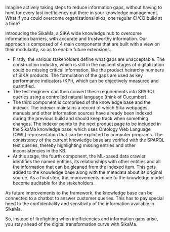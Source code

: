 Imagine actively taking steps to reduce information gaps, without having to hunt for every last inefficiency out there in your knowledge management.
What if you could overcome organizational silos, one regular CI/CD build at a time? 

Introducing the SikaMa, a SIKA wide knowledge hub to overcome information barriers, with accurate and trustworthy information. Our approach is composed of 4 main components that are built with a view on their modularity, so as to enable future extensions. 
  - Firstly, the various stakeholders define what gaps are unacceptable. The construction industry, which is still in the nascent stages of digitalization could be missing critical information, like the product heirarchy numbers of SIKA products. The formulation of the gaps are used as key performance indicators (KPI), which can be objectively measured and quantified.
  - The test engineer can then convert these requirements into SPARQL queries using a controlled natural language (think of Cucumber).
  - The third component is comprised of the knowledge base and the indexer. The indexer maintains a record of which Sika webpages, manuals and other information sources have already been indexed during the previous build and should keep track when something changes. The indexer points to the next product page to be included in the SikaMa knowledge base, which uses Ontology Web Language (OWL) representation that can be exploited by computer programs. The consistency of the current knowledge base are verified with the SPARQL test queries, thereby highlighting missing entries and other inconsistencies in the KB. 
  - At this stage, the fourth component, the ML-based data crawler identifies the named entities, its relationships with other entities and all the information that can be gleaned from the indexed item. This gets added to the knowledge base along with the metadata about its original source. As a final step, the improvements made to the knowledge model become auditable for the stakeholders.

As future improvements to the framework, the knowledge base can be connected to a chatbot to answer customer queries. This has to pay special heed to the confidentiality and
sensitivity of the information available in SikaMa.

So, instead of firefighting when inefficiencies and information gaps arise, you stay ahead of the digital transformation curve with SikaMa.
